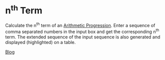 # n<sup>th</sup> Term

Calculate the n<sup>th</sup> term of an [Arithmetic Progression](https://en.wikipedia.org/wiki/Arithmetic_progression). Enter a sequence of comma separated numbers in the input box and get the corresponding n<sup>th</sup> term. The extended sequence of the input sequence is also generated and displayed (highlighted) on a table.

[Blog](http://shivammg.blogspot.in/2015/08/nth-term.html)
